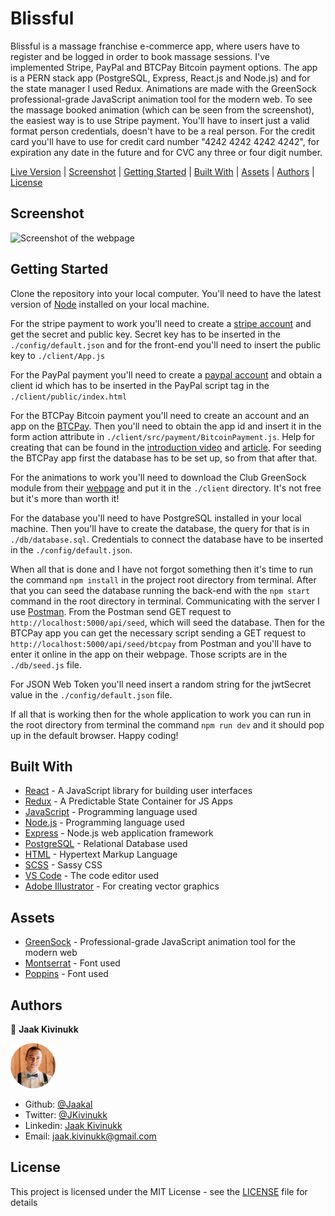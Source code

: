# Blissful

Blissful is a massage franchise e-commerce app, where users have to register and be logged in order to book massage sessions. I've implemented Stripe, PayPal and BTCPay Bitcoin payment options. The app is a PERN stack app (PostgreSQL, Express, React.js and Node.js) and for the state manager I used Redux. Animations are made with the GreenSock professional-grade JavaScript animation tool for the modern web. To see the massage booked animation (which can be seen from the screenshot), the easiest way is to use Stripe payment. You'll have to insert just a valid format person credentials, doesn't have to be a real person. For the credit card you'll have to use for credit card number "4242 4242 4242 4242", for expiration any date in the future and for CVC any three or four digit number.

<div class="button-group">
  <a href="https://jaak-kivinukk-blissful.herokuapp.com/massages" class="button" target="_blank" rel="noopener noreferrer">Live Version</a> |
  <a href="#screenshot" class="button">Screenshot</a> |
  <a href="#getting-started" class="button">Getting Started</a> |
  <a href="#built-with" class="button">Built With</a> |
  <a href="#assets" class="button">Assets</a> |
  <a href="#authors" class="button">Authors</a> |
  <a href="#license" class="button">License</a>
</div>

## Screenshot

![Screenshot of the webpage](/blissful.gif)

## Getting Started

Clone the repository into your local computer. You'll need to have the latest version of [Node](https://nodejs.org/en/download/) installed on your local machine.

For the stripe payment to work you'll need to create a [stripe account](https://stripe.com/en-ee) and get the secret and public key. Secret key has to be inserted in the `./config/default.json` and for the front-end you'll need to insert the public key to `./client/App.js`

For the PayPal payment you'll need to create a [paypal account](https://developer.paypal.com/docs/checkout/integrate/) and obtain a client id which has to be inserted in the PayPal script tag in the `./client/public/index.html`

For the BTCPay Bitcoin payment you'll need to create an account and an app on the [BTCPay](https://mainnet.demo.btcpayserver.org/Account/Login). Then you'll need to obtain the app id and insert it in the form action attribute in `./client/src/payment/BitcoinPayment.js`. Help for creating that can be found in the [introduction video](https://www.youtube.com/watch?v=xh3Eac66qc4) and [article](https://medium.com/@apotdevin/using-react-and-btcpayserver-to-receive-bitcoin-payments-2098b2856a3b). For seeding the BTCPay app first the database has to be set up, so from that after that.

For the animations to work you'll need to download the Club GreenSock module from their [webpage](https://greensock.com/docs/v3/Installation) and put it in the `./client` directory. It's not free but it's more than worth it!

For the database you'll need to have PostgreSQL installed in your local machine. Then you'll have to create the database, the query for that is in `./db/database.sql`. Credentials to connect the database have to be inserted in the `./config/default.json`.

When all that is done and I have not forgot something then it's time to run the command `npm install` in the project root directory from terminal. After that you can seed the database running the back-end with the `npm start` command in the root directory in terminal. Communicating with the server I use [Postman](https://www.postman.com/). From the Postman send GET request to `http://localhost:5000/api/seed`, which will seed the database. Then for the BTCPay app you can get the necessary script sending a GET request to `http://localhost:5000/api/seed/btcpay` from Postman and you'll have to enter it online in the app on their webpage. Those scripts are in the `./db/seed.js` file.

For JSON Web Token you'll need insert a random string for the jwtSecret value in the `./config/default.json` file.

If all that is working then for the whole application to work you can run in the root directory from terminal the command `npm run dev` and it should pop up in the default browser. Happy coding!

## Built With

* [React](https://reactjs.org/) - A JavaScript library for building user interfaces
* [Redux](https://redux.js.org/) - A Predictable State Container for JS Apps
* [JavaScript](https://www.javascript.com/) - Programming language used
* [Node.js](https://nodejs.org/en/) - Programming language used
* [Express](https://expressjs.com/) - Node.js web application framework
* [PostgreSQL](https://www.postgresql.org/) - Relational Database used
* [HTML](https://en.wikipedia.org/wiki/HTML) - Hypertext Markup Language
* [SCSS](https://sass-lang.com/) - Sassy CSS
* [VS Code](https://code.visualstudio.com/) - The code editor used
* [Adobe Illustrator](https://www.adobe.com/fi/products/illustrator.html?sdid=8JD95K3P&mv=search&ef_id=Cj0KCQiAuJb_BRDJARIsAKkycUn8XSLsmCVgKjT9Uq7uikkPOT0uW54SJV26MyHJEwXUFzTVV1WnCa0aAuJbEALw_wcB:G:s&s_kwcid=AL!3085!3!340839992347!e!!g!!adobe%20illustrator!1480122690!60147184474&gclid=Cj0KCQiAuJb_BRDJARIsAKkycUn8XSLsmCVgKjT9Uq7uikkPOT0uW54SJV26MyHJEwXUFzTVV1WnCa0aAuJbEALw_wcB) - For creating vector graphics

## Assets

* [GreenSock](https://greensock.com/gsap/) - Professional-grade JavaScript animation tool for the modern web
* [Montserrat](https://fonts.google.com/specimen/Montserrat?query=Montser) - Font used
* [Poppins](https://fonts.google.com/specimen/Poppins?query=Poppins) - Font used

## Authors

👤 **Jaak Kivinukk**

<a href="https://github.com/Jaakal" target="_blank">

  ![Screenshot Image](/jaak-profile.png) 

</a>

- Github: [@Jaakal](https://github.com/Jaakal)
- Twitter: [@JKivinukk](https://twitter.com/JKivinukk)
- Linkedin: [Jaak Kivinukk](https://www.linkedin.com/in/jaak-kivinukk)
- Email: [jaak.kivinukk@gmail.com](jaak.kivinukk@gmail.com)

## License

This project is licensed under the MIT License - see the [LICENSE](LICENSE) file for details
